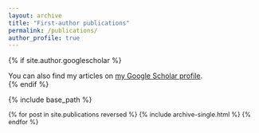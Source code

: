 ```yaml
---
layout: archive
title: "First-author publications"
permalink: /publications/
author_profile: true
---
```


{% if site.author.googlescholar %}
  <div class="wordwrap">You can also find my articles on <a href="{{site.author.googlescholar}}">my Google Scholar profile</a>.</div>
{% endif %}

{% include base_path %}

<div style="font-size: 0.9em;">
  {% for post in site.publications reversed %}
    {% include archive-single.html %}
  {% endfor %}
</div>
